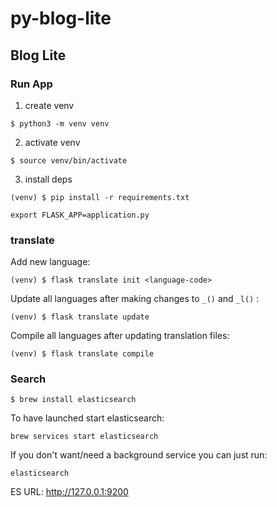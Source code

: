 # py-blog-lite

## Blog Lite

### Run App
1. create venv
```shell script
$ python3 -m venv venv
```
2. activate venv
```shell script
$ source venv/bin/activate
```
3. install deps
```shell script
(venv) $ pip install -r requirements.txt
```
```shell script
export FLASK_APP=application.py
```
### translate
Add new language:
```shell script
(venv) $ flask translate init <language-code>
```

Update all languages after making changes to `_()` and `_l()` :
```shell script
(venv) $ flask translate update
```

Compile all languages after updating translation files:
```shell script
(venv) $ flask translate compile
```

### Search
```shell script
$ brew install elasticsearch
```
To have launched start elasticsearch:
```shell script
brew services start elasticsearch
```
If you don't want/need a background service you can just run:
```shell script
elasticsearch
```

ES URL: http://127.0.0.1:9200
